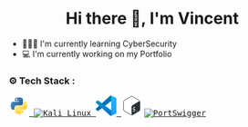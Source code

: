 <h1 align="center">Hi there 👋, I'm Vincent</h1>

- 🧑🏻‍💻 I'm currently learning CyberSecurity
- 💻 I'm currently working on my Portfolio

<h3 align="left">⚙️ Tech Stack :</h3>
<p align="left">
  <kbd><a href="https://www.python.org" target="_blank" rel="noreferrer"><img src="https://raw.githubusercontent.com/devicons/devicon/master/icons/python/python-original.svg" alt="python" width="36" /> 
  </a></kbd>
  <kbd><a href="https://www.kali.org/" target="_blank" rel="noreferrer"><img src="https://upload.wikimedia.org/wikipedia/commons/2/2b/Kali-dragon-icon.svg" alt="Kali Linux" width="36" />
  </a></kbd>
  <kbd><a href="https://code.visualstudio.com/" target="_blank" rel="noreferrer"><img src="https://github.com/devicons/devicon/blob/master/icons/vscode/vscode-original.svg" title="Visual Studio Code" alt="Visual Studio Code" width="36"/> 
  </a></kbd>
  <kbd><img src="https://raw.githubusercontent.com/devicons/devicon/master/icons/bash/bash-original.svg" title="Bash" alt="Bash" width="36" /></kbd>
  <kbd><a href="https://portswigger.net/burp" target="_blank" rel="noreferrer"><img src="https://github.com/VincentSan/VincentSan/assets/59398153/b94afd32-5fe0-4ffa-a954-eb5e2087479f" title="PortSwigger" alt="PortSwigger" width="36"/>
  </a></kbd>
</p> 
